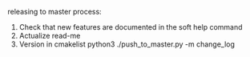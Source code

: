 releasing to master process:

1. Check that new features are documented in the soft help command
2. Actualize read-me 
3. Version in cmakelist
python3 ./push_to_master.py -m change_log
